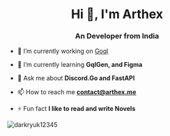 <h1 align="center">Hi 👋, I'm Arthex</h1>
<h3 align="center">An Developer from India</h3>

- 🔭 I’m currently working on [Goql](https://github.com/DarkRyuk12345/Goql)

- 🌱 I’m currently learning **GqlGen, and Figma**

- 💬 Ask me about **Discord.Go and FastAPI**

- 📫 How to reach me **contact@arthex.me**

- ⚡ Fun fact **I like to read and write Novels**

<p align="left">
</p>


<p><img align="center" src="https://github-readme-stats.vercel.app/api/top-langs?username=darkryuk12345&show_icons=true&locale=en&layout=compact" alt="darkryuk12345" /></p>
